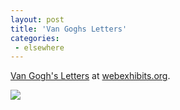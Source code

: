 ```yaml
---
layout: post
title: 'Van Goghs Letters'
categories:
 - elsewhere
---
```


<a href="http://webexhibits.org/vangogh/">Van Gogh's Letters</a> at <a href="http://webexhibits.org">webexhibits.org</a>. 



<img src="http://webexhibits.org/vangogh/i/letters/200crop/166_V-T_1506.jpg">

